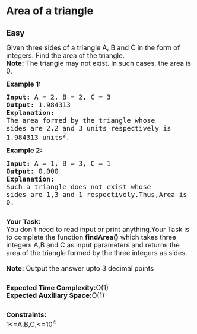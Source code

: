 # Area of a triangle
## Easy
<div class="problems_problem_content__Xm_eO"><p><span style="font-size:18px">Given three sides of a triangle A, B and C in the form of integers. Find the area of the triangle.<br>
<strong>Note:</strong> The triangle may not exist. In such cases, the area is 0.</span></p>

<p><span style="font-size:18px"><strong>Example 1:</strong></span></p>

<pre><span style="font-size:18px"><strong>Input:</strong> A = 2, B = 2, C = 3
<strong>Output:</strong> 1.984313
<strong>Explanation:</strong>
The area formed by the triangle whose
sides are 2,2 and 3 units respectively is 
1.984313 units<sup>2</sup>.</span></pre>

<p><span style="font-size:18px"><strong>Example 2:</strong></span></p>

<pre><span style="font-size:18px"><strong>Input:</strong> A = 1, B = 3, C = 1
<strong>Output:</strong> 0.000
<strong>Explanation:</strong>
Such a triangle does not exist whose 
sides are 1,3 and 1 respectively.Thus,Area is
0.</span></pre>

<p><br>
<span style="font-size:18px"><strong>Your Task:</strong><br>
You don't need to read input or print anything.Your Task is to complete the function <strong>findArea()</strong> which takes three integers A,B and C as input parameters and returns the area of the triangle formed by the three integers as sides.<br>
<br>
<strong>Note:</strong> Output the answer upto 3 decimal points</span></p>

<p><br>
<span style="font-size:18px"><strong>Expected Time Complexity:</strong>O(1)<br>
<strong>Expected Auxillary Space:</strong>O(1)</span></p>

<p><br>
<span style="font-size:18px"><strong>Constraints:</strong><br>
1&lt;=A,B,C,&lt;=10<sup>4</sup></span></p>
</div>